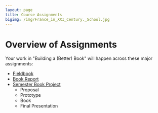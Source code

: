 ```yaml
---
layout: page
title: Course Assignments
bigimg: /img/France_in_XXI_Century._School.jpg
---
```


# Overview of Assignments

Your work in "Building a (Better) Book" will happen across these major assignments:

+ [Fieldbook](/assignments/fieldbook/)
+ [Book Report](/assignments/book-report/)
+ [Semester Book Project](/assignments/book-project)
    + Proposal
    + Prototype
    + Book
    + Final Presentation

